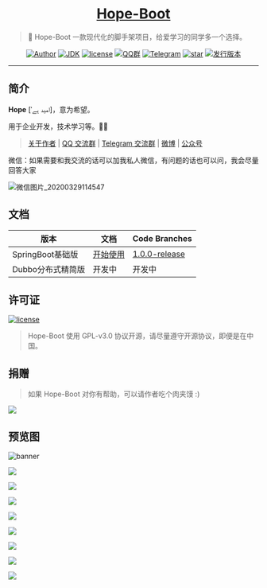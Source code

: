 <h1 align="center"><a href="https://github.com/java-aodeng" target="_blank">Hope-Boot</a></h1>

> 🌱 Hope-Boot 一款现代化的脚手架项目，给爱学习的同学多一个选择。

<p align="center">
<a href="http://ilovey.live"><img alt="Author" src="https://img.shields.io/badge/author-%E4%BD%8E%E8%B0%83%E5%B0%8F%E7%86%8A%E7%8C%AB-blue.svg"/></a>
<a href="https://github.com/hope-for/hope-boot"><img alt="JDK" src="https://img.shields.io/badge/JDK-1.8-orange.svg"/></a>
<a href="https://github.com/hope-for/hope-boot/blob/master/LICENSE"><img alt="license" src="https://img.shields.io/github/license/java-aodeng/hope.svg?style=flat-square"/></a>
<a href="https://jq.qq.com/?_wv=1027&k=574chhz"><img alt="QQ群" src="https://img.shields.io/badge/chat-%E4%BD%8E%E8%B0%83%E5%B0%8F%E7%86%8A%E7%8C%ABQQ%E7%BE%A4-yellow.svg"/></a>
<a href="https://t.me/joinchat/LSsyBxVKLGEkF5MtIhg6TQ"><img alt="Telegram" src="https://img.shields.io/badge/telegram-%E4%BD%8E%E8%B0%83%E5%B0%8F%E7%86%8A%E7%8C%AB--%E5%AE%98%E6%96%B9%E9%83%A8%E8%90%BD-orange.svg"/></a>
<a href="https://github.com/hope-for/hope-boot"><img alt="star" src="https://img.shields.io/github/stars/hope-for/hope-boot.svg?label=Stars&style=social"/></a>
<a href="https://github.com/hope-for/hope-boot/releases"><img alt="发行版本" src="https://img.shields.io/badge/release-%E5%8F%91%E8%A1%8C%E7%89%88%E6%9C%AC-red.svg"/></a>
</p>

------------------------------

## 简介

**Hope** [ˈامید ہے]，意为希望。

用于企业开发，技术学习等。🍻🍻

> [关于作者](http://ilovey.live/s/about) | [QQ 交流群](https://jq.qq.com/?_wv=1027&k=574chhz) | [Telegram 交流群](https://t.me/joinchat/LSsyBxVKLGEkF5MtIhg6TQ) | [微博](https://weibo.com/aodeng520?is_all=1) | [公众号](http://image.ilovey.live/image/9c2edb9f57037c89f52d757e3cf79683.jpg) 

微信：如果需要和我交流的话可以加我私人微信，有问题的话也可以问，我会尽量回答大家

![微信图片_20200329114547](http://image.ilovey.live/image/0d6ff0bf2d7d51cc9839bd17c7c9b746.png)

## 文档

| 版本     |    文档 | Code Branches |
| ---------- |-------------|--------|
| SpringBoot基础版 | [开始使用](https://github.com/hope-for/hope-boot/wiki/1.SpringBoot%E5%9F%BA%E7%A1%80%E7%89%88.%E4%BD%BF%E7%94%A8%E8%AF%B4%E6%98%8E) |[1.0.0-release](https://github.com/hope-for/hope-boot/tree/1.0.0-release)|
| Dubbo分布式精简版 | 开发中 |开发中|

## 许可证

[![license](https://img.shields.io/github/license/java-aodeng/hope.svg?style=flat-square)](https://github.com/hope-for/hope-boot/blob/master/LICENSE)

> Hope-Boot 使用 GPL-v3.0 协议开源，请尽量遵守开源协议，即便是在中国。

## 捐赠

>如果 Hope-Boot 对你有帮助，可以请作者吃个肉夹馍 :)

![](https://i.loli.net/2018/12/31/5c29d3b18826d.png)

## 预览图

![banner](https://i.loli.net/2019/11/13/BkoDw3SMh14p7JO.png)

![](https://i.loli.net/2019/05/01/5cc930100d298.png)

![](https://i.loli.net/2019/05/01/5cc9300612ca5.png)

![](https://i.loli.net/2019/05/01/5cc9300d45a92.png)

![](https://i.loli.net/2019/05/01/5cc9300d62006.png)

![](https://i.loli.net/2019/05/01/5cc9300d8fb70.png)

![](https://i.loli.net/2019/05/01/5cc9300bc316d.png)

![](https://i.loli.net/2019/05/01/5cc93003ef3d6.png)

![](https://i.loli.net/2019/05/01/5cc932128cc07.png)
